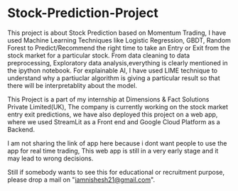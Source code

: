 # Stock-Prediction-Project
This project is about Stock Prediction based on Momentum Trading, I have used Machine Learning Techniques like Logistic Regression, GBDT, Random Forest to Predict/Recommend the right time to take an Entry or Exit from the stock market for a particular stock.
From data cleaning to data preprocessing, Exploratory data analysis,everything is clearly mentioned in the ipython notebook.
For explainable AI, I have used LIME technique to understand why a partiuclar algorithm is giving a particular result so that there will be interpretablity about the model.

This Project is a part of my internship at Dimensions & Fact Solutions Private Limited(UK), The company is currently working on the stock market entry exit predictions, we have also deployed this project on a web app, where we used StreamLit as a Front end and Google Cloud Platform as a Backend.

I am not sharing the link of app here because i dont want people to use the app for real time trading, This web app is still in a very early stage and it may lead to wrong decisions.

Still if somebody wants to see this for educational or recruitment purpose, please drop a mail on "iamnishesh21@gmail.com".
